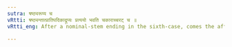 ```yaml
---
sutra: षष्ठ्यरूप्य च
vRtti: षष्ठ्यन्तात्प्रातिपदिकाद्रूप्यः प्रत्ययो भवति चकाराच्चरट् च ॥
vRtti_eng: After a nominal-stem ending in the sixth-case, comes the affix रूप्य, and also चरट्, in the sense of 'having belonged formerly to somebody'.

---
```

